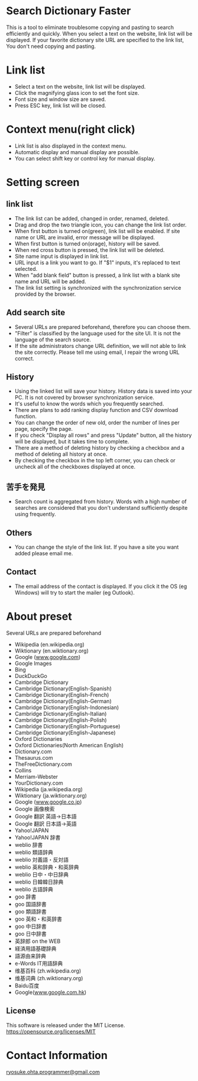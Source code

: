 # Search Dictionary Faster
This is a tool to eliminate troublesome copying and pasting to search efficiently and quickly.
When you select a text on the website, link list will be displayed. If your favorite dictionary site URL are specified to the link list, You don't need copying and pasting.

# Link list
* Select a text on the website, link list will be displayed.
* Click the magnifying glass icon to set the font size.
* Font size and window size are saved.
* Press ESC key, link list will be closed.

# Context menu(right click)
* Link list is also displayed in the context menu.
* Automatic display and manual display are possible.
* You can select shift key or control key for manual display.

# Setting screen

## link list
* The link list can be added, changed in order, renamed, deleted.
* Drag and drop the two triangle icon, you can change the link list order.
* When first button is turned on(green), link list will be enabled. If site name or URL are invalid, error message will be displayed.
* When first button is turned on(orage), history will be saved.
* When red cross button is pressed, the link list will be deleted.
* Site name input is displayed in link list.
* URL input is a link you want to go. If "$1" inputs, it's replaced to text selected.
* When "add blank field" button is pressed, a link list with a blank site name and URL will be added.
* The link list setting is synchronized with the synchronization service provided by the browser.

## Add search site
* Several URLs are prepared beforehand, therefore you can choose them.
* "Filter" is classified by the language used for the site UI. It is not the language of the search source.
* If the site administrators change URL definition, we will not able to link the site correctly. Please tell me using email, I repair the wrong URL correct.

## History
* Using the linked list will save your history. History data is saved into your PC. It is not covered by browser synchronization service.
* It's useful to know the words which you frequently searched.
* There are plans to add ranking display function and CSV download function.
* You can change the order of new old, order the number of lines per page, specify the page.
* If you check "Display all rows" and press "Update" button, all the history will be displayed, but it takes time to complete.
* There are a method of deleting history by checking a checkbox and a method of deleting all history at once.
* By checking the checkbox in the top left corner, you can check or uncheck all of the checkboxes displayed at once.

## 苦手を発見
* Search count is aggregated from history. Words with a high number of searches are considered that you don't understand sufficiently despite using frequently.

## Others
* You can change the style of the link list. If you have a site you want added please email me.

## Contact
* The email address of the contact is displayed. If you click it the OS (eg Windows) will try to start the mailer (eg Outlook).

# About preset
Several URLs are prepared beforehand

* Wikipedia (en.wikipedia.org)
* Wiktionary (en.wiktionary.org)
* Google (www.google.com)
* Google Images
* Bing
* DuckDuckGo
* Cambridge Dictionary
* Cambridge Dictionary(English-Spanish)
* Cambridge Dictionary(English-French)
* Cambridge Dictionary(English-German)
* Cambridge Dictionary(English-Indonesian)
* Cambridge Dictionary(English-Italian)
* Cambridge Dictionary(English-Polish)
* Cambridge Dictionary(English-Portuguese)
* Cambridge Dictionary(English-Japanese)
* Oxford Dictionaries
* Oxford Dictionaries(North American English)
* Dictionary.com
* Thesaurus.com
* TheFreeDictionary.com
* Collins
* Merriam-Webster
* YourDictionary.com
* Wikipedia (ja.wikipedia.org)
* Wiktionary (ja.wiktionary.org)
* Google (www.google.co.jp)
* Google 画像検索
* Google 翻訳 英語→日本語
* Google 翻訳 日本語→英語
* Yahoo!JAPAN
* Yahoo!JAPAN 辞書
* weblio 辞書
* weblio 類語辞典
* weblio 対義語・反対語
* weblio 英和辞典・和英辞典
* weblio 日中・中日辞典
* weblio 日韓韓日辞典
* weblio 古語辞典
* goo 辞書
* goo 国語辞書
* goo 類語辞書
* goo 英和・和英辞書
* goo 中日辞書
* goo 日中辞書
* 英辞郎 on the WEB
* 経済用語基礎辞典
* 語源由来辞典
* e-Words IT用語辞典
* 维基百科 (zh.wikipedia.org)
* 维基词典 (zh.wiktionary.org)
* Baidu百度
* Google(www.google.com.hk)

## License

This software is released under the MIT License.
https://opensource.org/licenses/MIT

# Contact Information

ryosuke.ohta.programmer@gmail.com
